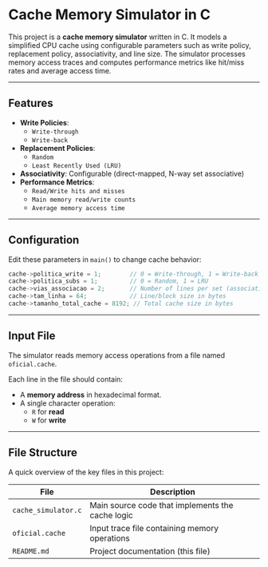 # Cache Memory Simulator in C

This project is a **cache memory simulator** written in C. It models a simplified CPU cache using configurable parameters such as write policy, replacement policy, associativity, and line size. The simulator processes memory access traces and computes performance metrics like hit/miss rates and average access time.

---

## Features

- **Write Policies**:
  - `Write-through`
  - `Write-back`
- **Replacement Policies**:
  - `Random`
  - `Least Recently Used (LRU)`
- **Associativity**: Configurable (direct-mapped, N-way set associative)
- **Performance Metrics**:
  - `Read/Write hits and misses`
  - `Main memory read/write counts`
  - `Average memory access time`

---

## Configuration

Edit these parameters in `main()` to change cache behavior:

```c
cache->politica_write = 1;        // 0 = Write-through, 1 = Write-back
cache->politica_subs = 1;         // 0 = Random, 1 = LRU
cache->vias_associacao = 2;       // Number of lines per set (associativity)
cache->tam_linha = 64;            // Line/block size in bytes
cache->tamanho_total_cache = 8192; // Total cache size in bytes
```

---

## Input File

The simulator reads memory access operations from a file named `oficial.cache`.

Each line in the file should contain:
- A **memory address** in hexadecimal format.
- A single character operation:
  - `R` for **read**
  - `W` for **write**

---

## File Structure

A quick overview of the key files in this project:

| File                    | Description                                      |
|-------------------------|--------------------------------------------------|
| `cache_simulator.c`     | Main source code that implements the cache logic |
| `oficial.cache`         | Input trace file containing memory operations    |
| `README.md`             | Project documentation (this file)                |
